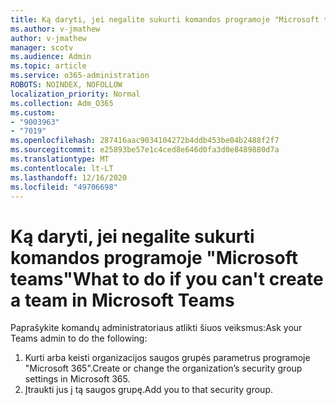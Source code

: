 ```yaml
---
title: Ką daryti, jei negalite sukurti komandos programoje "Microsoft teams"
ms.author: v-jmathew
author: v-jmathew
manager: scotv
ms.audience: Admin
ms.topic: article
ms.service: o365-administration
ROBOTS: NOINDEX, NOFOLLOW
localization_priority: Normal
ms.collection: Adm_O365
ms.custom:
- "9003963"
- "7019"
ms.openlocfilehash: 287416aac9034104272b4ddb453be04b2488f2f7
ms.sourcegitcommit: e25893be57e1c4ced8e646d0fa3d0e8489880d7a
ms.translationtype: MT
ms.contentlocale: lt-LT
ms.lasthandoff: 12/16/2020
ms.locfileid: "49706698"
---
```

# <a name="what-to-do-if-you-cant-create-a-team-in-microsoft-teams"></a><span data-ttu-id="b2dad-102">Ką daryti, jei negalite sukurti komandos programoje "Microsoft teams"</span><span class="sxs-lookup"><span data-stu-id="b2dad-102">What to do if you can't create a team in Microsoft Teams</span></span>

<span data-ttu-id="b2dad-103">Paprašykite komandų administratoriaus atlikti šiuos veiksmus:</span><span class="sxs-lookup"><span data-stu-id="b2dad-103">Ask your Teams admin to do the following:</span></span>

1. <span data-ttu-id="b2dad-104">Kurti arba keisti organizacijos saugos grupės parametrus programoje "Microsoft 365".</span><span class="sxs-lookup"><span data-stu-id="b2dad-104">Create or change the organization’s security group settings in Microsoft 365.</span></span>
2. <span data-ttu-id="b2dad-105">Įtraukti jus į tą saugos grupę.</span><span class="sxs-lookup"><span data-stu-id="b2dad-105">Add you to that security group.</span></span>
